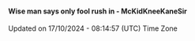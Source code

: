 #### Wise man says only fool rush in - McKidKneeKaneSir
Updated on 17/10/2024 - 08:14:57 (UTC) Time Zone
